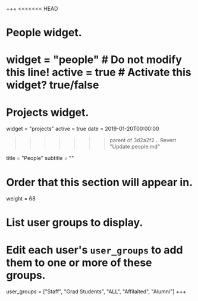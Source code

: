 +++
<<<<<<< HEAD
# People widget.
widget = "people"  # Do not modify this line!
active = true  # Activate this widget? true/false
=======
# Projects widget.
widget = "projects"
active = true
date = 2019-01-20T00:00:00
>>>>>>> parent of 3d2a2f2... Revert "Update people.md"

title = "People"
subtitle = ""

# Order that this section will appear in.
weight = 68

# List user groups to display.
#   Edit each user's `user_groups` to add them to one or more of these groups.
user_groups = ["Staff",
               "Grad Students",
               "ALL",
               "Affilaited",
               "Alumni"]
+++
